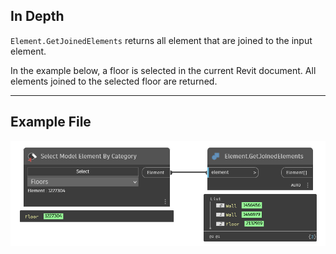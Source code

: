 ## In Depth
`Element.GetJoinedElements` returns all element that are joined to the input element.

In the example below, a floor is selected in the current Revit document. All elements joined to the selected floor are returned.
___
## Example File

![Element.GetJoinedElements](./Revit.Elements.Element.GetJoinedElements_img.jpg)